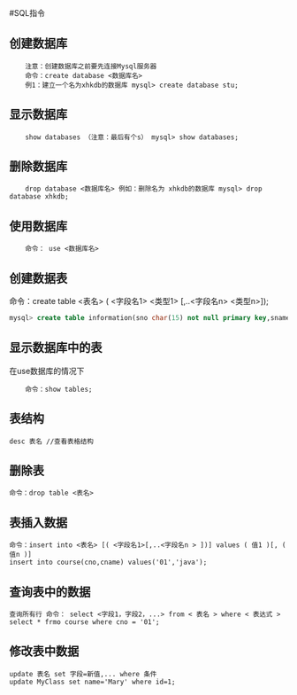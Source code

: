 #SQL指令

## 创建数据库

        注意：创建数据库之前要先连接Mysql服务器
        命令：create database <数据库名>
        例1：建立一个名为xhkdb的数据库 mysql> create database stu;

## 显示数据库

        show databases （注意：最后有个s） mysql> show databases;
        
## 删除数据库

        drop database <数据库名> 例如：删除名为 xhkdb的数据库 mysql> drop database xhkdb;
## 使用数据库

        命令： use <数据库名>

## 创建数据表

命令：create table <表名> ( <字段名1> <类型1> [,..<字段名n> <类型n>]);

```sql
mysql> create table information(sno char(15) not null primary key,sname char(20),sage int default 20,schoolno char(15),foreign key (schoolno) references school(schoolno));
```

## 显示数据库中的表

在use数据库的情况下

        命令：show tables;
        
## 表结构

    desc 表名 //查看表格结构

## 删除表

    命令：drop table <表名>

## 表插入数据

    命令：insert into <表名> [( <字段名1>[,..<字段名n > ])] values ( 值1 )[, ( 值n )]
    insert into course(cno,cname) values('01','java');

## 查询表中的数据

    查询所有行 命令： select <字段1，字段2，...> from < 表名 > where < 表达式 > 
    select * frmo course where cno = '01';

## 修改表中数据

    update 表名 set 字段=新值,... where 条件 
    update MyClass set name='Mary' where id=1;
